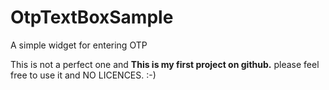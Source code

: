 # OtpTextBoxSample
A simple widget for entering OTP

This is not a perfect one and **This is my first project on github.** please feel free to use it and NO LICENCES. :-)
